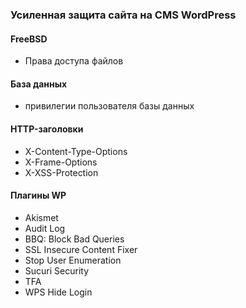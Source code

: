 ### Усиленная защита сайта на CMS WordPress
#### FreeBSD
- Права доступа файлов
#### База данных
- привилегии пользователя базы данных
#### HTTP-заголовки
- X-Content-Type-Options
- X-Frame-Options
- X-XSS-Protection
#### Плагины WP
- Akismet
- Audit Log
- BBQ: Block Bad Queries
- SSL Insecure Content Fixer
- Stop User Enumeration
- Sucuri Security
- TFA
- WPS Hide Login

